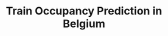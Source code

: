 ---
layout: page
title: Train Occupancy Prediction in Belgium
description: R, Multinomial Logistic Regression, App Wireframe, Profit Optimization
img: assets/img/from.gif
redirect: ../assets/html/train_occupancy_prediction.html
importance: 2
category: Predictive Modeling and Analysis
---